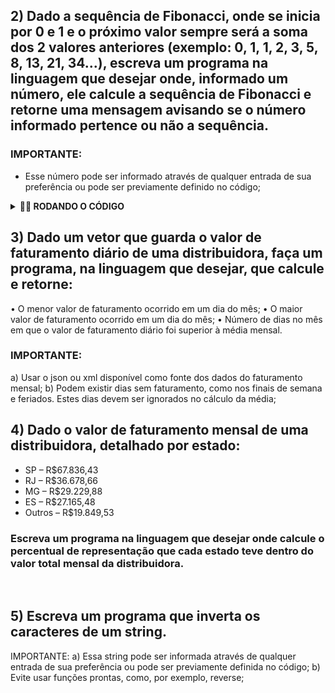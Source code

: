 ## 2) Dado a sequência de Fibonacci, onde se inicia por 0 e 1 e o próximo valor sempre será a soma dos 2 valores anteriores (exemplo: 0, 1, 1, 2, 3, 5, 8, 13, 21, 34...), escreva um programa na linguagem que desejar onde, informado um número, ele calcule a sequência de Fibonacci e retorne uma mensagem avisando se o número informado pertence ou não a sequência.

### IMPORTANTE:
* Esse número pode ser informado através de qualquer entrada de sua preferência ou pode ser previamente definido no código;

<details>
  <summary><strong>👨‍💻 RODANDO O CÓDIGO </strong></summary><br />
* Na IDE de sua preferência (usei o VS Code), execulte o código JAVA
* Você terá de digitar algum número inteiro
* O programa verificará os primeiros 25 números da sequência de Fibonacci
* Após digitar um número e clicar ENTER, você verá uma mensagem de confirmação se o número está ou não na sequência.
</details>


## 3) Dado um vetor que guarda o valor de faturamento diário de uma distribuidora, faça um programa, na linguagem que desejar, que calcule e retorne:
• O menor valor de faturamento ocorrido em um dia do mês;
• O maior valor de faturamento ocorrido em um dia do mês;
• Número de dias no mês em que o valor de faturamento diário foi superior à média mensal.

### IMPORTANTE:
a) Usar o json ou xml disponível como fonte dos dados do faturamento mensal;
b) Podem existir dias sem faturamento, como nos finais de semana e feriados. Estes dias devem ser ignorados no cálculo da média;


## 4) Dado o valor de faturamento mensal de uma distribuidora, detalhado por estado:

* SP – R$67.836,43
* RJ – R$36.678,66
* MG – R$29.229,88
* ES – R$27.165,48
* Outros – R$19.849,53

### Escreva um programa na linguagem que desejar onde calcule o percentual de representação que cada estado teve dentro do valor total mensal da distribuidora.
 
## 5) Escreva um programa que inverta os caracteres de um string.

IMPORTANTE:
a) Essa string pode ser informada através de qualquer entrada de sua preferência ou pode ser previamente definida no código;
b) Evite usar funções prontas, como, por exemplo, reverse;
